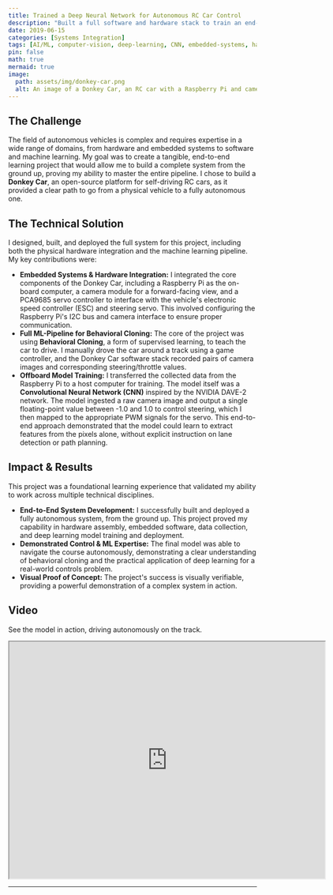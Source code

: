 ```yaml
---
title: Trained a Deep Neural Network for Autonomous RC Car Control
description: "Built a full software and hardware stack to train an end-to-end Convolutional Neural Network (CNN) for steering a physical RC car based on camera data."
date: 2019-06-15
categories: [Systems Integration]
tags: [AI/ML, computer-vision, deep-learning, CNN, embedded-systems, hardware-integration, data-collection, python, raspberry-pi, donkey-car]
pin: false
math: true
mermaid: true
image:
  path: assets/img/donkey-car.png
  alt: An image of a Donkey Car, an RC car with a Raspberry Pi and camera mounted on top.
---
```


## The Challenge

The field of autonomous vehicles is complex and requires expertise in a wide range of domains, from hardware and embedded systems to software and machine learning. My goal was to create a tangible, end-to-end learning project that would allow me to build a complete system from the ground up, proving my ability to master the entire pipeline. I chose to build a **Donkey Car**, an open-source platform for self-driving RC cars, as it provided a clear path to go from a physical vehicle to a fully autonomous one.

## The Technical Solution

I designed, built, and deployed the full system for this project, including both the physical hardware integration and the machine learning pipeline. My key contributions were:

* **Embedded Systems & Hardware Integration:** I integrated the core components of the Donkey Car, including a Raspberry Pi as the on-board computer, a camera module for a forward-facing view, and a PCA9685 servo controller to interface with the vehicle's electronic speed controller (ESC) and steering servo. This involved configuring the Raspberry Pi's I2C bus and camera interface to ensure proper communication.
* **Full ML-Pipeline for Behavioral Cloning:** The core of the project was using **Behavioral Cloning**, a form of supervised learning, to teach the car to drive. I manually drove the car around a track using a game controller, and the Donkey Car software stack recorded pairs of camera images and corresponding steering/throttle values.
* **Offboard Model Training:** I transferred the collected data from the Raspberry Pi to a host computer for training. The model itself was a **Convolutional Neural Network (CNN)** inspired by the NVIDIA DAVE-2 network. The model ingested a raw camera image and output a single floating-point value between -1.0 and 1.0 to control steering, which I then mapped to the appropriate PWM signals for the servo. This end-to-end approach demonstrated that the model could learn to extract features from the pixels alone, without explicit instruction on lane detection or path planning.

## Impact & Results

This project was a foundational learning experience that validated my ability to work across multiple technical disciplines.

* **End-to-End System Development:** I successfully built and deployed a fully autonomous system, from the ground up. This project proved my capability in hardware assembly, embedded software, data collection, and deep learning model training and deployment.
* **Demonstrated Control & ML Expertise:** The final model was able to navigate the course autonomously, demonstrating a clear understanding of behavioral cloning and the practical application of deep learning for a real-world controls problem.
* **Visual Proof of Concept:** The project's success is visually verifiable, providing a powerful demonstration of a complex system in action.

## Video

See the model in action, driving autonomously on the track.

<iframe src="https://drive.google.com/file/d/1QxVnQ69bPyOt-bwwfeVPVAnRlerNoJ-9/preview" width="640" height="480" allow="autoplay"></iframe>

---